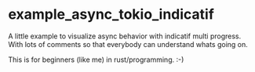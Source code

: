 # example_async_tokio_indicatif

A little example to visualize async behavior with indicatif multi progress. 
With lots of comments so that everybody can understand whats going on.

This is for beginners (like me) in rust/programming. :-)
